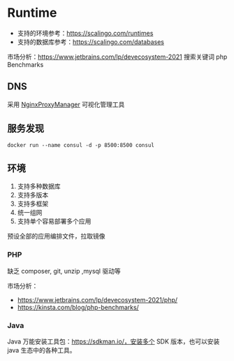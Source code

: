 # Runtime

* 支持的环境参考：https://scalingo.com/runtimes
* 支持的数据库参考：https://scalingo.com/databases

市场分析：https://www.jetbrains.com/lp/devecosystem-2021
搜索关键词 php  Benchmarks 

## DNS

采用 [NginxProxyManager](https://github.com/NginxProxyManager/nginx-proxy-manager) 可视化管理工具

## 服务发现

```
docker run --name consul -d -p 8500:8500 consul
```

## 环境

1. 支持多种数据库
2. 支持多版本
4. 支持多框架
3. 统一组网
4. 支持单个容易部署多个应用

预设全部的应用编排文件，拉取镜像

### PHP

缺乏 composer, git, unzip ,mysql 驱动等

市场分析：
* https://www.jetbrains.com/lp/devecosystem-2021/php/
* https://kinsta.com/blog/php-benchmarks/

### Java

Java 万能安装工具包：https://sdkman.io/，安装多个 SDK 版本，也可以安装 java 生态中的各种工具。 
